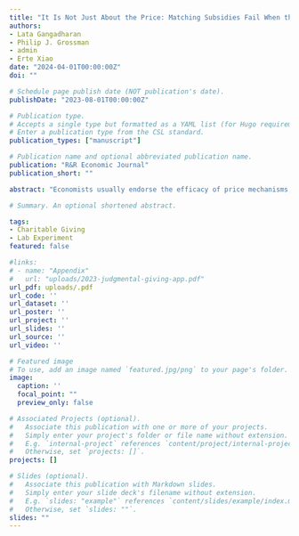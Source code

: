```yaml
---
title: "It Is Not Just About the Price: Matching Subsidies Fail When the Ask Can Be Avoided"
authors:
- Lata Gangadharan
- Philip J. Grossman
- admin
- Erte Xiao
date: "2024-04-01T00:00:00Z"
doi: ""

# Schedule page publish date (NOT publication's date).
publishDate: "2023-08-01T00:00:00Z"

# Publication type.
# Accepts a single type but formatted as a YAML list (for Hugo requirements).
# Enter a publication type from the CSL standard.
publication_types: ["manuscript"]

# Publication name and optional abbreviated publication name.
publication: "R&R Economic Journal"
publication_short: ""

abstract: "Economists usually endorse the efficacy of price mechanisms, such as matching subsidies, to foster philanthropic contributions. Our experiments, however, show that the match only increases donations when avoiding the ask is not possible. The data are consistent with a behavioral hypothesis of a ''norm-signaling mechanism'', positing that a match increases the psychological cost of deviating from the norm of giving but only when the ask cannot be avoided. We show that indeed, giving zero, but not avoiding the ask, is perceived as less socially desirable under a match. Our findings highlight the limits and potential welfare losses of matching subsidies."

# Summary. An optional shortened abstract.

tags:
- Charitable Giving
- Lab Experiment
featured: false

#links:
# - name: "Appendix"
#   url: "uploads/2023-judgmental-giving-app.pdf"
url_pdf: uploads/.pdf
url_code: ''
url_dataset: ''
url_poster: ''
url_project: ''
url_slides: ''
url_source: ''
url_video: ''

# Featured image
# To use, add an image named `featured.jpg/png` to your page's folder.
image:
  caption: ''
  focal_point: ""
  preview_only: false

# Associated Projects (optional).
#   Associate this publication with one or more of your projects.
#   Simply enter your project's folder or file name without extension.
#   E.g. `internal-project` references `content/project/internal-project/index.md`.
#   Otherwise, set `projects: []`.
projects: []

# Slides (optional).
#   Associate this publication with Markdown slides.
#   Simply enter your slide deck's filename without extension.
#   E.g. `slides: "example"` references `content/slides/example/index.md`.
#   Otherwise, set `slides: ""`.
slides: ""
---
```

